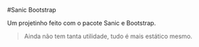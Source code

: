 #Sanic Bootstrap

Um projetinho feito com o pacote Sanic e Bootstrap.
>Ainda não tem tanta utilidade, tudo é mais estático mesmo.
